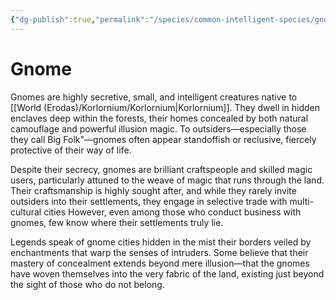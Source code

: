 ```yaml
---
{"dg-publish":true,"permalink":"/species/common-intelligent-species/gnome/","created":"2025-03-01T11:57:44.655-07:00"}
---
```


# Gnome
Gnomes are highly secretive, small, and intelligent creatures native to [[World (Erodas)/Korlornium/Korlornium\|Korlornium]]. They dwell in hidden enclaves deep within the forests, their homes concealed by both natural camouflage and powerful illusion magic. To outsiders—especially those they call Big Folk"—gnomes often appear standoffish or reclusive, fiercely protective of their way of life.

Despite their secrecy, gnomes are brilliant craftspeople and skilled magic users, particularly attuned to the weave of magic that runs through the land. Their craftsmanship is highly sought after, and while they rarely invite outsiders into their settlements, they engage in selective trade with multi-cultural cities However, even among those who conduct business with gnomes, few know where their settlements truly lie.

Legends speak of gnome cities hidden in the mist their borders veiled by enchantments that warp the senses of intruders. Some believe that their mastery of concealment extends beyond mere illusion—that the gnomes have woven themselves into the very fabric of the land, existing just beyond the sight of those who do not belong.